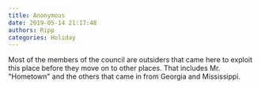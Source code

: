 ```yaml
---
title: Anonymous
date: 2019-05-14 21:17:48
authors: Ripp
categories: Holiday
---
```


 Most of the members of the council are outsiders that came here to exploit this place before they move on to other places.  That includes Mr. "Hometown" and the others that came in from Georgia and Mississippi.